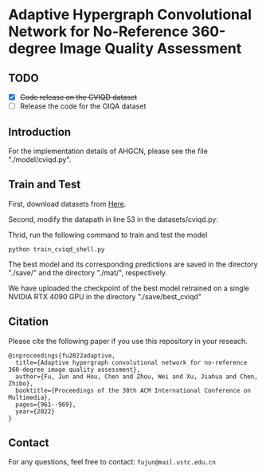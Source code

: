 # Adaptive Hypergraph Convolutional Network for No-Reference 360-degree Image Quality Assessment

## TODO
- [x] ~~Code release on the CVIQD dataset~~
- [ ] Release the code for the OIQA dataset

## Introduction
For the implementation details of AHGCN, please see the file "./model/cviqd.py".

## Train and Test
First, download datasets from [Here](https://drive.google.com/file/d/1ihDsUkqL58LRL7yCQC5lCp8EHnCC_9EX/view?usp=drive_link).  

Second, modify the datapath in line 53 in the datasets/cviqd.py:

Thrid, run the following command to train and test the model

```
python train_cviqd_shell.py
```
The best model and its corresponding predictions are saved in the directory "./save/" and the directory "./mat/", respectively.

We have uploaded the checkpoint of the best model retrained on a single NVIDIA RTX 4090 GPU in the directory "./save/best_cviqd"

## Citation
Please cite the following paper if you use this repository in your reseach.
```
@inproceedings{fu2022adaptive,
  title={Adaptive hypergraph convolutional network for no-reference 360-degree image quality assessment},
  author={Fu, Jun and Hou, Chen and Zhou, Wei and Xu, Jiahua and Chen, Zhibo},
  booktitle={Proceedings of the 30th ACM International Conference on Multimedia},
  pages={961--969},
  year={2022}
}
```
## Contact
For any questions, feel free to contact: `fujun@mail.ustc.edu.cn`
